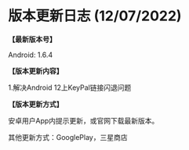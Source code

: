 # 版本更新日志  (12/07/2022)

**【最新版本号】**

Android: 1.6.4

&#x20;

**【版本更新内容】**

1.解决Android 12上KeyPal链接闪退问题



**【版本更新方式】**&#x20;

安卓用户App内提示更新，或官网下载最新版本。

其他更新方式：GooglePlay，三星商店
